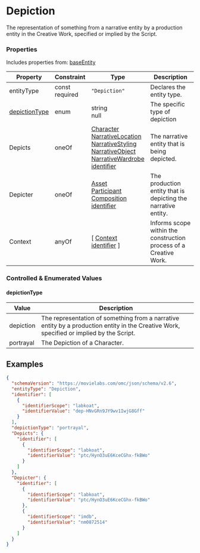 # Depiction
The representation of something from a narrative entity by a production entity in the Creative Work, specified or implied by the Script.
### Properties
Includes properties from: [baseEntity](../core/baseEntity.md)

| Property                        | Constraint        | Type                                                                                                                                                                                                                                                                 | Description                                                       |
| ------------------------------- | ----------------- | -------------------------------------------------------------------------------------------------------------------------------------------------------------------------------------------------------------------------------------------------------------------- | ----------------------------------------------------------------- |
| entityType                      | const<br>required | `"Depiction"`                                                                                                                                                                                                                                                        | Declares the entity type.                                         |
| [depictionType](#depictionType) | enum              | string<br>null                                                                                                                                                                                                                                                       | The specific type of depiction                                    |
| Depicts                         | oneOf             | [Character](./Character.md) <br>[NarrativeLocation](./NarrativeLocation.md)<br>[NarrativeStyling](./NarrativeStyling.md)<br>[NarrativeObject](./NarrativeObject.md)<br>[NarrativeWardrobe](./NarrativeWardrobe.md)<br>[identifier](../Utility/Utility.md#identifier) | The narrative entity that is being depicted.                      |
| Depicter                        | oneOf             | [Asset](../Asset/Asset.md)<br>[Participant](../Participant/Participant.md)<br>[Composition](../Utility/Composition.md)<br>[identifier](../Utility/Utility.md#identifier)                                                                                             | The production entity that is depicting the narrative entity.     |
| Context                         | anyOf             | [ [Context](./Context.md) <br>[identifier](../Utility/Utility.md#identifier) ]                                                                                                                                                                                       | Informs scope within the construction process of a Creative Work. |
### Controlled & Enumerated Values

#### depictionType

| Value     | Description                                                                                                                              |
| --------- | ---------------------------------------------------------------------------------------------------------------------------------------- |
| depiction | The representation of something from a narrative entity by a production entity in the Creative Work, specified or implied by the Script. |
| portrayal | The Depiction of a Character.                                                                                                            |
## Examples

```JSON
{  
  "schemaVersion": "https://movielabs.com/omc/json/schema/v2.6",  
  "entityType": "Depiction",  
  "identifier": [  
    {  
      "identifierScope": "labkoat",  
      "identifierValue": "dep-HNvGRn9JY9wv1IwjG8Gff"  
    }  
  ],  
  "depictionType": "portrayal",  
  "Depicts": {  
    "identifier": [  
      {  
        "identifierScope": "labkoat",  
        "identifierValue": "ptc/HynO3uE6KceCGhx-fkBWo"  
      }  
    ]  
  },  
  "Depicter": {  
    "identifier": [  
      {  
        "identifierScope": "labkoat",  
        "identifierValue": "ptc/HynO3uE6KceCGhx-fkBWo"  
      },  
      {  
        "identifierScope": "imdb",  
        "identifierValue": "nm0872514"  
      }  
    ]  
  }  
}
```